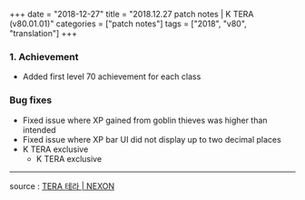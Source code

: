 +++
date = "2018-12-27"
title = "2018.12.27 patch notes | K TERA (v80.01.01)"
categories = ["patch notes"]
tags = ["2018", "v80", "translation"]
+++

### 1. Achievement
- Added first level 70 achievement for each class

### Bug fixes
- Fixed issue where XP gained from goblin thieves was higher than intended
- Fixed issue where XP bar UI did not display up to two decimal places
- K TERA exclusive
  - K TERA exclusive

----

source : [TERA 테라 | NEXON](http://tera.nexon.com/news/update/view.aspx?n4articlesn=372)
